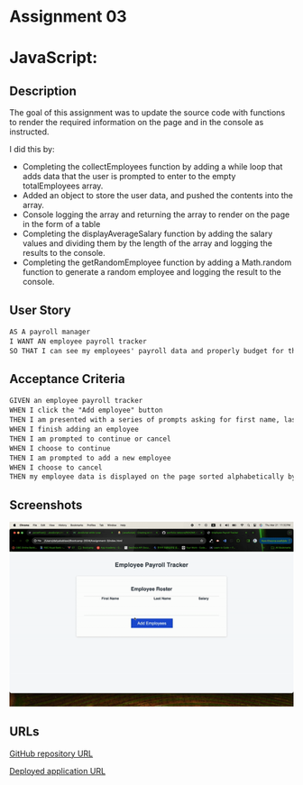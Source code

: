 # Assignment 03

# JavaScript: 

## Description

The goal of this assignment was to update the source code with functions to render the required information on the page and in the console as instructed.

I did this by:

- Completing the collectEmployees function by adding a while loop that adds data that the user is prompted to enter to the empty totalEmployees array.
- Added an object to store the user data, and pushed the contents into the array.
- Console logging the array and returning the array to render on the page in the form of a table 
- Completing the displayAverageSalary function by adding the salary values and dividing them by the length of the array and logging the results to the console.
- Completing the getRandomEmployee function by adding a Math.random function to generate a random employee and logging the result to the console. 

## User Story

```md
AS A payroll manager
I WANT AN employee payroll tracker
SO THAT I can see my employees' payroll data and properly budget for the company
```

## Acceptance Criteria

```md
GIVEN an employee payroll tracker
WHEN I click the "Add employee" button
THEN I am presented with a series of prompts asking for first name, last name, and salary
WHEN I finish adding an employee
THEN I am prompted to continue or cancel
WHEN I choose to continue
THEN I am prompted to add a new employee
WHEN I choose to cancel
THEN my employee data is displayed on the page sorted alphabetically by last name, and the console shows computed and aggregated data
```

## Screenshots

![Assignment 3 GIF](./JavaScriptAssignment-ezgif.com-video-to-gif-converter.gif)

## URLs

[GitHub repository URL](https://github.com/DalyaKablawi/update-payroll-data)

[Deployed application URL](https://dalyakablawi.github.io/update-payroll-data/)